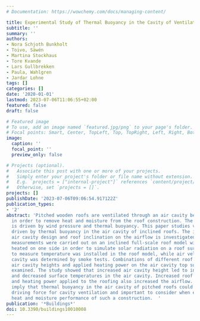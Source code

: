 ```yaml
---
# Documentation: https://wowchemy.com/docs/managing-content/

title: Experimental Study of Thermal Buoyancy in the Cavity of Ventilated Roofs
subtitle: ''
summary: ''
authors:
- Nora Schjoth Bunkholt
- Toivo, Säwén
- Martina Stockhaus
- Tore Kvande
- Lars Gullbrekken
- Paula, Wahlgren
- Jardar Lohne
tags: []
categories: []
date: '2020-01-01'
lastmod: 2023-07-06T11:06:55+02:00
featured: false
draft: false

# Featured image
# To use, add an image named `featured.jpg/png` to your page's folder.
# Focal points: Smart, Center, TopLeft, Top, TopRight, Left, Right, BottomLeft, Bottom, BottomRight.
image:
  caption: ''
  focal_point: ''
  preview_only: false

# Projects (optional).
#   Associate this post with one or more of your projects.
#   Simply enter your project's folder or file name without extension.
#   E.g. `projects = ["internal-project"]` references `content/project/deep-learning/index.md`.
#   Otherwise, set `projects = []`.
projects: []
publishDate: '2023-07-06T09:06:54.917122Z'
publication_types:
- '2'
abstract: 'Pitched wooden roofs are ventilated through an air cavity beneath the roofing
  in order to remove heat and moisture from the roof construction. The ventilation
  is driven by wind pressure and thermal buoyancy. This paper studies ventilation
  driven by thermal buoyancy in the air cavity of inclined roofs. The influence of
  air cavity design and roof inclination on the airflow is investigated. Laboratory
  measurements were carried out on an inclined full-scale roof model with an air cavity
  heated on one side in order to simulate solar radiation on a roof surface. Equipment
  to measure temperature was installed in the roof model, while air velocity in the
  cavity was determined by smoke tests. Combinations of different roof inclinations,
  air cavity heights and applied heating power on the air cavity top surface were
  examined. The study showed that increased air cavity height led to increased airflow
  and decreased surface temperatures in the air cavity. Increased roof inclination
  and heating power applied to the roofing also increased the airflow. The investigations
  imply that thermal buoyancy in the air cavity of pitched roofs could be a relevant
  driving force for cavity ventilation and important to consider when evaluating the
  heat and moisture performance of such a construction.  '
publication: '*Buildings*'
doi: 10.3390/buildings10010008
---
```

